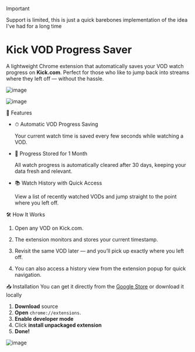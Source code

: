> [!IMPORTANT]
> Support is limited, this is just a quick barebones implementation of the idea I've had for a long time

# Kick VOD Progress Saver
A lightweight Chrome extension that automatically saves your VOD watch progress on **Kick.com**. Perfect for those who like to jump back into streams where they left off — without the hassle.

![image](https://github.com/user-attachments/assets/047b7609-a731-4210-8a80-2c9975796d16)

![image](https://github.com/user-attachments/assets/df5b349f-f01b-46b4-bfd2-4f4e59fd2b3c)

📌 Features
- ⏱ Automatic VOD Progress Saving
  
  Your current watch time is saved every few seconds while watching a VOD.

- 📆 Progress Stored for 1 Month
  
  All watch progress is automatically cleared after 30 days, keeping your data fresh and relevant.

- 📚 Watch History with Quick Access

  View a list of recently watched VODs and jump straight to the point where you left off.

🛠 How It Works
1. Open any VOD on Kick.com.

2. The extension monitors and stores your current timestamp.

3. Revisit the same VOD later — and you’ll pick up exactly where you left off.

4. You can also access a history view from the extension popup for quick navigation.

📥 Installation
You can get it directly from the [Google Store](https://chromewebstore.google.com/detail/ggakiehgefdfddkndmafhokdhfcfbald?utm_source=item-share-cb) or download it locally
1. **Download** source
2. **Open** `chrome://extensions`.
3. **Enable developer mode**
4. Click **install unpackaged extension**
5. **Done!**

![image](https://github.com/user-attachments/assets/546a429d-c21b-4b67-922d-d07fc39ded43)

